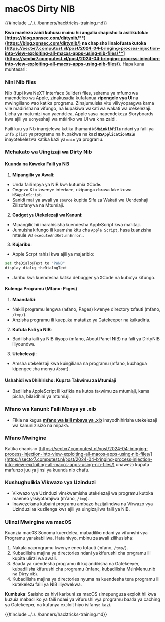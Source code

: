 # macOS Dirty NIB

{{#include ../../../banners/hacktricks-training.md}}

**Kwa maelezo zaidi kuhusu mbinu hii angalia chapisho la asili kutoka:** [**https://blog.xpnsec.com/dirtynib/**](https://blog.xpnsec.com/dirtynib/) na chapisho linalofuata kutoka [**https://sector7.computest.nl/post/2024-04-bringing-process-injection-into-view-exploiting-all-macos-apps-using-nib-files/**](https://sector7.computest.nl/post/2024-04-bringing-process-injection-into-view-exploiting-all-macos-apps-using-nib-files/)**.** Hapa kuna muhtasari:

### Nini Nib files

Nib (fupi kwa NeXT Interface Builder) files, sehemu ya mfumo wa maendeleo wa Apple, zinakusudia kufafanua **vipengele vya UI** na mwingiliano wao katika programu. Zinajumuisha vitu vilivyopangwa kama vile madirisha na vifungo, na hupakiwa wakati wa wakati wa utekelezaji. Licha ya matumizi yao yaendelea, Apple sasa inapendekeza Storyboards kwa ajili ya uonyeshaji wa mtiririko wa UI wa kina zaidi.

Faili kuu ya Nib inarejelewa katika thamani **`NSMainNibFile`** ndani ya faili ya `Info.plist` ya programu na hupakiwa na kazi **`NSApplicationMain`** inayotekelezwa katika kazi ya `main` ya programu.

### Mchakato wa Uingizaji wa Dirty Nib

#### Kuunda na Kuweka Faili ya NIB

1. **Mipangilio ya Awali**:
- Unda faili mpya ya NIB kwa kutumia XCode.
- Ongeza Kitu kwenye interface, ukipanga darasa lake kuwa `NSAppleScript`.
- Sanidi mali ya awali ya `source` kupitia Sifa za Wakati wa Uendeshaji Zilizofanywa na Mtumiaji.
2. **Gadget ya Utekelezaji wa Kanuni**:
- Mipangilio hii inarahisisha kuendesha AppleScript kwa mahitaji.
- Jumuisha kifungo ili kuamsha kitu cha `Apple Script`, hasa kuanzisha mteule wa `executeAndReturnError:`.
3. **Kujaribu**:

- Apple Script rahisi kwa ajili ya majaribio:

```bash
set theDialogText to "PWND"
display dialog theDialogText
```

- Jaribu kwa kuendesha katika debugger ya XCode na kubofya kifungo.

#### Kulenga Programu (Mfano: Pages)

1. **Maandalizi**:
- Nakili programu lengwa (mfano, Pages) kwenye directory tofauti (mfano, `/tmp/`).
- Anzisha programu ili kuepuka matatizo ya Gatekeeper na kuikadiria.
2. **Kufuta Faili ya NIB**:
- Badilisha faili ya NIB iliyopo (mfano, About Panel NIB) na faili ya DirtyNIB iliyoundwa.
3. **Utekelezaji**:
- Amsha utekelezaji kwa kuingiliana na programu (mfano, kuchagua kipengee cha menyu `About`).

#### Ushahidi wa Dhihirisho: Kupata Takwimu za Mtumiaji

- Badilisha AppleScript ili kufikia na kutoa takwimu za mtumiaji, kama picha, bila idhini ya mtumiaji.

### Mfano wa Kanuni: Faili Mbaya ya .xib

- Fikia na kagua [**mfano wa faili mbaya ya .xib**](https://gist.github.com/xpn/16bfbe5a3f64fedfcc1822d0562636b4) inayodhihirisha utekelezaji wa kanuni zisizo na mipaka.

### Mfano Mwingine

Katika chapisho [https://sector7.computest.nl/post/2024-04-bringing-process-injection-into-view-exploiting-all-macos-apps-using-nib-files/](https://sector7.computest.nl/post/2024-04-bringing-process-injection-into-view-exploiting-all-macos-apps-using-nib-files/) unaweza kupata mafunzo juu ya jinsi ya kuunda nib chafu.

### Kushughulikia Vikwazo vya Uzinduzi

- Vikwazo vya Uzinduzi vinakwamisha utekelezaji wa programu kutoka maeneo yasiyotarajiwa (mfano, `/tmp`).
- Inawezekana kubaini programu ambazo hazijalindwa na Vikwazo vya Uzinduzi na kuzilenga kwa ajili ya uingizaji wa faili ya NIB.

### Ulinzi Mwingine wa macOS

Kuanzia macOS Sonoma kuendelea, mabadiliko ndani ya vifurushi vya Programu yanakabiliwa. Hata hivyo, mbinu za awali zilihusisha:

1. Nakala ya programu kwenye eneo tofauti (mfano, `/tmp/`).
2. Kubadilisha majina ya directories ndani ya kifurushi cha programu ili kupita ulinzi wa awali.
3. Baada ya kuendesha programu ili kujiandikisha na Gatekeeper, kubadilisha kifurushi cha programu (mfano, kubadilisha MainMenu.nib na Dirty.nib).
4. Kubadilisha majina ya directories nyuma na kuendesha tena programu ili kutekeleza faili ya NIB iliyowekwa.

**Kumbuka**: Sasisho za hivi karibuni za macOS zimepunguza exploit hii kwa kuzuia mabadiliko ya faili ndani ya vifurushi vya programu baada ya caching ya Gatekeeper, na kufanya exploit hiyo isifanye kazi.

{{#include ../../../banners/hacktricks-training.md}}

